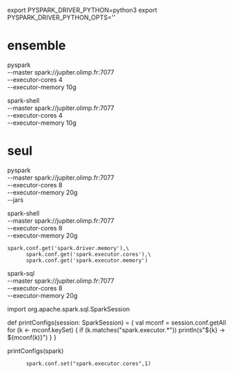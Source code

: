 export PYSPARK_DRIVER_PYTHON=python3
export PYSPARK_DRIVER_PYTHON_OPTS=''

# ensemble
pyspark \
    --master spark://jupiter.olimp.fr:7077 \
    --executor-cores 4 \
    --executor-memory 10g

spark-shell \
    --master spark://jupiter.olimp.fr:7077 \
    --executor-cores 4 \
    --executor-memory 10g


# seul

pyspark \
    --master spark://jupiter.olimp.fr:7077 \
    --executor-cores 8 \
    --executor-memory 20g \
    --jars

spark-shell \
    --master spark://jupiter.olimp.fr:7077 \
    --executor-cores 8 \
    --executor-memory 20g


    spark.conf.get('spark.driver.memory'),\
          spark.conf.get('spark.executor.cores'),\
          spark.conf.get('spark.executor.memory')

spark-sql \
    --master spark://jupiter.olimp.fr:7077 \
    --executor-cores 8 \
    --executor-memory 20g



import org.apache.spark.sql.SparkSession

def printConfigs(session: SparkSession) = {
  val mconf = session.conf.getAll
  for (k <- mconf.keySet) {
      if (k.matches("spark.executor.*"))
           println(s"${k} -> ${mconf(k)}")
    }
}

printConfigs(spark)




          spark.conf.set("spark.executor.cores",1)
